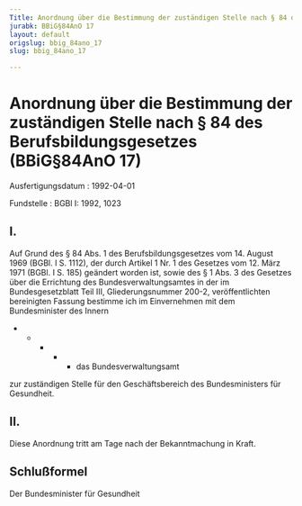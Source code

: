 ```yaml
---
Title: Anordnung über die Bestimmung der zuständigen Stelle nach § 84 des Berufsbildungsgesetzes
jurabk: BBiG§84AnO 17
layout: default
origslug: bbig_84ano_17
slug: bbig_84ano_17

---
```


# Anordnung über die Bestimmung der zuständigen Stelle nach § 84 des Berufsbildungsgesetzes (BBiG§84AnO 17)

Ausfertigungsdatum
:   1992-04-01

Fundstelle
:   BGBl I: 1992, 1023

## I.

Auf Grund  des § 84 Abs. 1 des Berufsbildungsgesetzes vom 14. August
1969 (BGBl. I S. 1112), der durch Artikel 1 Nr. 1 des Gesetzes vom 12.
März 1971 (BGBl. I S. 185) geändert worden ist, sowie des § 1 Abs. 3
des Gesetzes über die Errichtung des Bundesverwaltungsamtes in der im
Bundesgesetzblatt Teil III, Gliederungsnummer 200-2, veröffentlichten
bereinigten Fassung bestimme ich im Einvernehmen mit dem
Bundesminister des Innern

*
    *
        *
            *
                *   das Bundesverwaltungsamt















zur zuständigen Stelle für den Geschäftsbereich des Bundesministers
für Gesundheit.

## II.

Diese Anordnung tritt am Tage nach der Bekanntmachung in Kraft.

## Schlußformel

Der Bundesminister für Gesundheit

